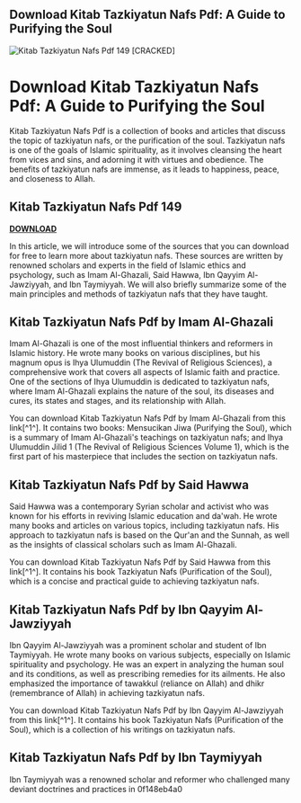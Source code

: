 ## Download Kitab Tazkiyatun Nafs Pdf: A Guide to Purifying the Soul

 
![Kitab Tazkiyatun Nafs Pdf 149 \[CRACKED\]](https://cuefactor.com/wp-content/uploads/2020/03/game20k__880-300x200.jpg)

 
# Download Kitab Tazkiyatun Nafs Pdf: A Guide to Purifying the Soul
 
Kitab Tazkiyatun Nafs Pdf is a collection of books and articles that discuss the topic of tazkiyatun nafs, or the purification of the soul. Tazkiyatun nafs is one of the goals of Islamic spirituality, as it involves cleansing the heart from vices and sins, and adorning it with virtues and obedience. The benefits of tazkiyatun nafs are immense, as it leads to happiness, peace, and closeness to Allah.
 
## Kitab Tazkiyatun Nafs Pdf 149


[**DOWNLOAD**](https://www.google.com/url?q=https%3A%2F%2Furluso.com%2F2tKlva&sa=D&sntz=1&usg=AOvVaw0tDARGSdqW3efdcPIeQEyq)

 
In this article, we will introduce some of the sources that you can download for free to learn more about tazkiyatun nafs. These sources are written by renowned scholars and experts in the field of Islamic ethics and psychology, such as Imam Al-Ghazali, Said Hawwa, Ibn Qayyim Al-Jawziyyah, and Ibn Taymiyyah. We will also briefly summarize some of the main principles and methods of tazkiyatun nafs that they have taught.
 
## Kitab Tazkiyatun Nafs Pdf by Imam Al-Ghazali
 
Imam Al-Ghazali is one of the most influential thinkers and reformers in Islamic history. He wrote many books on various disciplines, but his magnum opus is Ihya Ulumuddin (The Revival of Religious Sciences), a comprehensive work that covers all aspects of Islamic faith and practice. One of the sections of Ihya Ulumuddin is dedicated to tazkiyatun nafs, where Imam Al-Ghazali explains the nature of the soul, its diseases and cures, its states and stages, and its relationship with Allah.
 
You can download Kitab Tazkiyatun Nafs Pdf by Imam Al-Ghazali from this link[^1^]. It contains two books: Mensucikan Jiwa (Purifying the Soul), which is a summary of Imam Al-Ghazali's teachings on tazkiyatun nafs; and Ihya Ulumuddin Jilid 1 (The Revival of Religious Sciences Volume 1), which is the first part of his masterpiece that includes the section on tazkiyatun nafs.
 
## Kitab Tazkiyatun Nafs Pdf by Said Hawwa
 
Said Hawwa was a contemporary Syrian scholar and activist who was known for his efforts in reviving Islamic education and da'wah. He wrote many books and articles on various topics, including tazkiyatun nafs. His approach to tazkiyatun nafs is based on the Qur'an and the Sunnah, as well as the insights of classical scholars such as Imam Al-Ghazali.
 
You can download Kitab Tazkiyatun Nafs Pdf by Said Hawwa from this link[^1^]. It contains his book Tazkiyatun Nafs (Purification of the Soul), which is a concise and practical guide to achieving tazkiyatun nafs.
 
## Kitab Tazkiyatun Nafs Pdf by Ibn Qayyim Al-Jawziyyah
 
Ibn Qayyim Al-Jawziyyah was a prominent scholar and student of Ibn Taymiyyah. He wrote many books on various subjects, especially on Islamic spirituality and psychology. He was an expert in analyzing the human soul and its conditions, as well as prescribing remedies for its ailments. He also emphasized the importance of tawakkul (reliance on Allah) and dhikr (remembrance of Allah) in achieving tazkiyatun nafs.
 
You can download Kitab Tazkiyatun Nafs Pdf by Ibn Qayyim Al-Jawziyyah from this link[^1^]. It contains his book Tazkiyatun Nafs (Purification of the Soul), which is a collection of his writings on tazkiyatun nafs.
 
## Kitab Tazkiyatun Nafs Pdf by Ibn Taymiyyah
 
Ibn Taymiyyah was a renowned scholar and reformer who challenged many deviant doctrines and practices in
 0f148eb4a0
